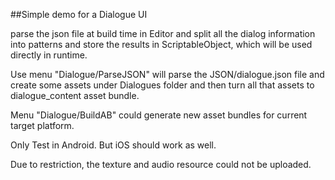 ##Simple demo for a Dialogue UI

parse the json file at build time in Editor and split all the dialog information
into patterns and store the results in ScriptableObject, which will be used directly
in runtime. 

Use menu "Dialogue/ParseJSON" will parse the JSON/dialogue.json file and create
some assets under Dialogues folder and then turn all that assets to dialogue_content
asset bundle.

Menu "Dialogue/BuildAB" could generate new asset bundles for current target platform.

Only Test in Android. But iOS should work as well.

Due to restriction, the texture and audio resource could not be uploaded.